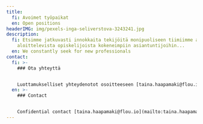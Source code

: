 ```yaml
---
title:
  fi: Avoimet työpaikat
  en: Open positions
headerIMG: img/pexels-inga-seliverstova-3243241.jpg
description:
  fi: Etsimme jatkuvasti innokkaita tekijöitä monipuoliseen tiimiimme aina uraansa
    aloittelevista opiskelijoista kokeneimpiin asiantuntijoihin...
  en: We constantly seek for new professionals
contact:
  fi: >-
    ### Ota yhteyttä


    Luottamukselliset yhteydenotot osoitteeseen [taina.haapamaki@flou.io](mailto:taina.haapamaki@flou.io)
  en: >-
    ### Contact


    Confidential contact [taina.haapamaki@flou.io](mailto:taina.haapamaki@flou.io)
---
```

